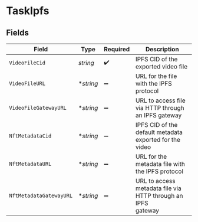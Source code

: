 # TaskIpfs


## Fields

| Field                                                         | Type                                                          | Required                                                      | Description                                                   |
| ------------------------------------------------------------- | ------------------------------------------------------------- | ------------------------------------------------------------- | ------------------------------------------------------------- |
| `VideoFileCid`                                                | *string*                                                      | :heavy_check_mark:                                            | IPFS CID of the exported video file                           |
| `VideoFileURL`                                                | **string*                                                     | :heavy_minus_sign:                                            | URL for the file with the IPFS protocol                       |
| `VideoFileGatewayURL`                                         | **string*                                                     | :heavy_minus_sign:                                            | URL to access file via HTTP through an IPFS gateway           |
| `NftMetadataCid`                                              | **string*                                                     | :heavy_minus_sign:                                            | IPFS CID of the default metadata exported for the video       |
| `NftMetadataURL`                                              | **string*                                                     | :heavy_minus_sign:                                            | URL for the metadata file with the IPFS protocol              |
| `NftMetadataGatewayURL`                                       | **string*                                                     | :heavy_minus_sign:                                            | URL to access metadata file via HTTP through an IPFS<br/>gateway<br/> |